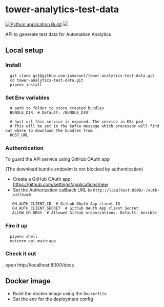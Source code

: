 # tower-analytics-test-data

[![Python application Build](https://github.com/jameswnl/tower-analytics-test-data/workflows/Python%20application/badge.svg)](https://github.com/jameswnl/tower-analytics-test-data/actions) <img src='https://codecov.io/gh/jameswnl/tower-analytics-test-data/branch/master/graph/badge.svg'>

API to generate test data for Automation Analytics

## Local setup

### Install
```
  git clone git@github.com:jameswnl/tower-analytics-test-data.git
  cd tower-analytics-test-data.git
  pipenv install
```

### Set Env variables
```
  # path to folder to store created bundles
  BUNDLE_DIR  # Default: /BUNDLE_DIR'
  
  # host url this service is exposed. The service in K8s pod
  # This will be set in the kafka message which processor will find out where to download the bundles from
  HOST_URL
```

###  Authentication
To guard the API service using GitHub OAuth app

(The download bundle endpoint is not blocked by authentication)

* Create a GitHub OAuth app: https://github.com/settings/applications/new
* Set the Authorization callback URL to `http://localhost:8000/-/auth-callback`

```
   GH_AUTH_CLIENT_ID  # Github OAuth App client ID  
   GH_AUTH_CLIENT_SECRET  # Github OAuth App client Secret
   ALLOW_GH_ORGS  # Allowed Github organizations. Default: Ansible
```

### Fire it up
```
  pipenv shell
  uvicorn api.main:app
```

### Check it out

open http://localhost:8000/docs


## Docker image

* Build the docker image using the `Dockerfile`
* Set the env for the deployment config


